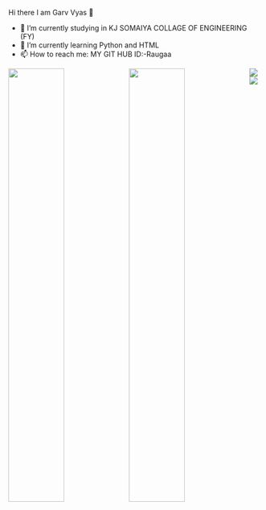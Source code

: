 Hi there I am Garv Vyas 👋

- 🔭 I’m currently studying in KJ SOMAIYA COLLAGE OF ENGINEERING (FY)
- 🌱 I’m currently learning Python and HTML
- 📫 How to reach me: MY GIT HUB ID:-Raugaa
 <img align="Left" width="47%" src="https://github-readme-stats.vercel.app/api?username=Raugaa&show_icons=true&theme=merko" />
  
 <img align="Left" width="47%" src="https://github-readme-stats.vercel.app/api/top-langs/?username=Raugaa&layout=compact" />

 <img align="Left" src="https://img.shields.io/badge/CodeChef-%23964B00.svg?style=for-the-badge&logo=CodeChef&logoColor=white" />
     
 <img src="https://img.shields.io/badge/python-3670A0?style=for-the-badge&logo=python&logoColor=ffdd54" />
     
     
     
     
     
     
     


